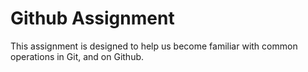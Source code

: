 Github Assignment
===================== 
This assignment is designed to help us become familiar with 
common operations in Git, and on Github. 
